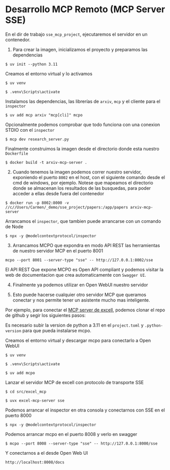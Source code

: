 # Desarrollo MCP Remoto (MCP Server SSE)

En el dir de trabajo `sse_mcp_project`, ejecutaremos el servidor en un contenedor.

1) Para crear la imagen, inicializamos el proyecto y preparamos las dependencias

`$ uv init --python 3.11`

Creamos el entorno virtual y lo activamos

`$ uv venv`

`$ .venv\Scripts\activate`

Instalamos las dependencias, las librerías de `arxiv`, `mcp` y el cliente para el `inspector`

`$ uv add mcp arxiv "mcp[cli]" mcpo`

Opcionalmente podemos comprobar que todo funciona con una conexion STDIO con el `inspector`

`$ mcp dev research_server.py`

Finalmente construimos la imagen desde el directorio donde esta nuestro `Dockerfile`

`$ docker build -t arxiv-mcp-server .`

2) Cuando tenemos la imagen podemos correr nuestro servidor, exponiendo el puerto `8002` en el host, con el siguiente comando desde el cmd de windows, por ejemplo. Notese que mapeamos el directorio donde se almacenan los resultados de las busquedas, para poder acceder a ellas desde fuera del contenedor

`$ docker run -p 8002:8000 -v //c//Users/Carmen/_demo/sse_project/papers:/app/papers arxiv-mcp-server`

Arrancamos el `inspector`, que tambien puede arrancarse con un comando de Node

`$ npx -y @modelcontextprotocol/inspector`

3) Arrancamos MCPO que expondra en modo API REST las herramientas de nuestro servidor MCP en el  puerto 8001

`mcpo --port 8001 --server-type "sse" -- http://127.0.0.1:8002/sse`

El API REST Que expone MCPO es Open API compliant y podemos visitar la web de documentacion que crea automaticamente con `Swagger UI`.

4) Finalmente ya podemos utilizar en Open WebUI nuestro servidor

5) Esto puede hacerse cualquier otro servidor MCP que queramos conectar y nos permite tener un asistente mucho mas inteligente.

Por ejemplo, para conectar el [MCP server de excell](https://github.com/haris-musa/excel-mcp-server), podemos clonar el repo de github y segir los siguientes pasos:

Es necesario subir la version de python a 3.11 en el `project.toml` y `.python-version` para que pueda instalarse mcpo.

Creamos el entorno virtual y descargar mcpo para conectarlo a Open WebUI

`$ uv venv`

`$ .venv\Scripts\activate`

`$ uv add mcpo`

Lanzar el servidor MCP de excell con protocolo de transporte SSE 

`$ cd src/excel_mcp`

`$ uvx excel-mcp-server sse`

Podemos arrancar el inspector en otra consola y conectarnos con SSE en el puerto 8000

`$ npx -y @modelcontextprotocol/inspector`

Podemos arrancar mcpo en el puerto 8008 y verlo en swagger 

`$ mcpo --port 8008 --server-type "sse" -- http://127.0.0.1:8000/sse`

Y conectarnos a el desde Open Web UI

`http://localhost:8008/docs`